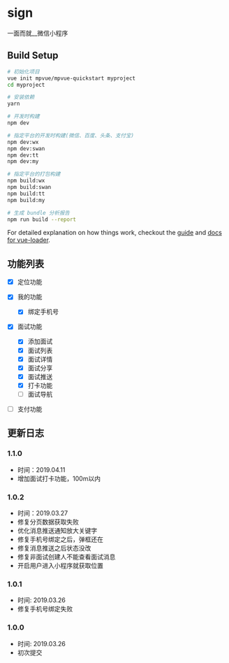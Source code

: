 # sign
一面而就__微信小程序


## Build Setup

``` bash
# 初始化项目
vue init mpvue/mpvue-quickstart myproject
cd myproject

# 安装依赖
yarn

# 开发时构建
npm dev

# 指定平台的开发时构建(微信、百度、头条、支付宝)
npm dev:wx
npm dev:swan
npm dev:tt
npm dev:my

# 指定平台的打包构建
npm build:wx
npm build:swan
npm build:tt
npm build:my

# 生成 bundle 分析报告
npm run build --report
```

For detailed explanation on how things work, checkout the [guide](http://vuejs-templates.github.io/webpack/) and [docs for vue-loader](http://vuejs.github.io/vue-loader).


## 功能列表

- [x] 定位功能
- [x] 我的功能
    - [x] 绑定手机号
- [x] 面试功能
    - [x] 添加面试
    - [x] 面试列表
    - [x] 面试详情
    - [x] 面试分享
    - [x] 面试推送
    - [x] 打卡功能
    - [ ] 面试导航
- [ ] 支付功能


## 更新日志
### 1.1.0
  - 时间：2019.04.11
  - 增加面试打卡功能，100m以内

### 1.0.2
  - 时间：2019.03.27
  - 修复分页数据获取失败
  - 优化消息推送通知放大关键字
  - 修复手机号绑定之后，弹框还在
  - 修复消息推送之后状态没改
  - 修复非面试创建人不能查看面试消息
  - 开启用户进入小程序就获取位置

### 1.0.1
  - 时间: 2019.03.26
  - 修复手机号绑定失败
### 1.0.0
  - 时间: 2019.03.26
  - 初次提交

